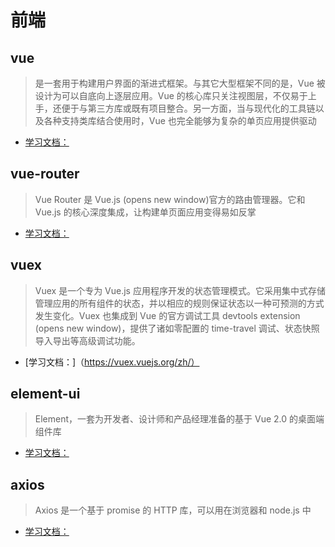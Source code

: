 # 前端

## vue

> 是一套用于构建用户界面的渐进式框架。与其它大型框架不同的是，Vue 被设计为可以自底向上逐层应用。Vue 的核心库只关注视图层，不仅易于上手，还便于与第三方库或既有项目整合。另一方面，当与现代化的工具链以及各种支持类库结合使用时，Vue 也完全能够为复杂的单页应用提供驱动

- [学习文档：](https://cn.vuejs.org/v2/guide/)

## vue-router

> Vue Router 是 Vue.js (opens new window)官方的路由管理器。它和 Vue.js 的核心深度集成，让构建单页面应用变得易如反掌

- [学习文档：](https://router.vuejs.org/zh/guide/)

## vuex

> Vuex 是一个专为 Vue.js 应用程序开发的状态管理模式。它采用集中式存储管理应用的所有组件的状态，并以相应的规则保证状态以一种可预测的方式发生变化。Vuex 也集成到 Vue 的官方调试工具 devtools extension (opens new window)，提供了诸如零配置的 time-travel 调试、状态快照导入导出等高级调试功能。

- [学习文档：]（https://vuex.vuejs.org/zh/）

## element-ui

> Element，一套为开发者、设计师和产品经理准备的基于 Vue 2.0 的桌面端组件库

- [学习文档：](https://element.eleme.cn/#/zh-CN/component/installation)

## axios

> Axios 是一个基于 promise 的 HTTP 库，可以用在浏览器和 node.js 中

- [学习文档：](http://www.axios-js.com/zh-cn/docs/)
